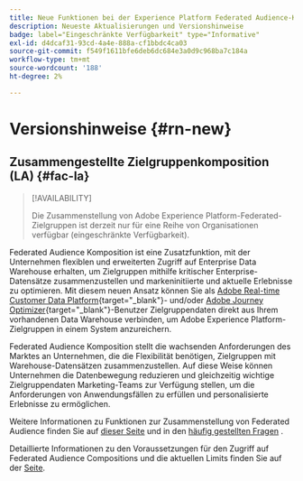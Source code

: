 ```yaml
---
title: Neue Funktionen bei der Experience Platform Federated Audience-Komposition
description: Neueste Aktualisierungen und Versionshinweise
badge: label="Eingeschränkte Verfügbarkeit" type="Informative"
exl-id: d4dcaf31-93cd-4a4e-888a-cf1bbdc4ca03
source-git-commit: f549f1611bfe6deb6dc684e3a0d9c968ba7c184a
workflow-type: tm+mt
source-wordcount: '188'
ht-degree: 2%

---
```


# Versionshinweise {#rn-new}

## Zusammengestellte Zielgruppenkomposition (LA) {#fac-la}

>[!AVAILABILITY]
>
>Die Zusammenstellung von Adobe Experience Platform-Federated-Zielgruppen ist derzeit nur für eine Reihe von Organisationen verfügbar (eingeschränkte Verfügbarkeit).
>

Federated Audience Komposition ist eine Zusatzfunktion, mit der Unternehmen flexiblen und erweiterten Zugriff auf Enterprise Data Warehouse erhalten, um Zielgruppen mithilfe kritischer Enterprise-Datensätze zusammenzustellen und markeninitiierte und aktuelle Erlebnisse zu optimieren. Mit diesem neuen Ansatz können Sie als [Adobe Real-time Customer Data Platform](https://experienceleague.adobe.com/en/docs/experience-platform/segmentation/home){target="_blank"}- und/oder [Adobe Journey Optimizer](https://experienceleague.adobe.com/de/docs/journey-optimizer/using/ajo-home){target="_blank"}-Benutzer Zielgruppendaten direkt aus Ihrem vorhandenen Data Warehouse verbinden, um Adobe Experience Platform-Zielgruppen in einem System anzureichern.

Federated Audience Komposition stellt die wachsenden Anforderungen des Marktes an Unternehmen, die die Flexibilität benötigen, Zielgruppen mit Warehouse-Datensätzen zusammenzustellen. Auf diese Weise können Unternehmen die Datenbewegung reduzieren und gleichzeitig wichtige Zielgruppendaten Marketing-Teams zur Verfügung stellen, um die Anforderungen von Anwendungsfällen zu erfüllen und personalisierte Erlebnisse zu ermöglichen. 

Weitere Informationen zu Funktionen zur Zusammenstellung von Federated Audience finden Sie auf [dieser Seite](get-started.md) und in den [häufig gestellten Fragen](faq.md) .

Detaillierte Informationen zu den Voraussetzungen für den Zugriff auf Federated Audience Compositions und die aktuellen Limits finden Sie auf der [Seite](access-prerequisites.md).

